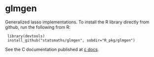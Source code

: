 glmgen
======

Generalized lasso implementations. To install the
R library directly from github, run the following from R:

```{r}
 library(devtools)
 install_github("statsmaths/glmgen", subdir="R_pkg/glmgen")
```

See the C documentation published at [c docs](http://statsmaths.github.io/glmgen/html/files.html).
